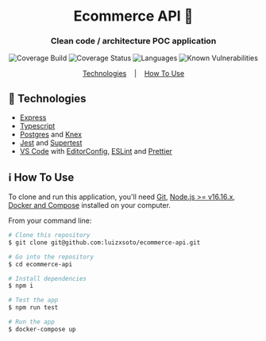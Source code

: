 <div align="center">

# Ecommerce API 🛒

### Clean code / architecture POC application

![Coverage Build](https://github.com/luizxsoto/ecommerce-api/actions/workflows/test-coveralls.yml/badge.svg)
![Coverage Status](https://coveralls.io/repos/github/luizxsoto/ecommerce-api/badge.svg?branch=master)
![Languages](https://img.shields.io/github/languages/count/luizxsoto/ecommerce-api)
![Known Vulnerabilities](https://snyk.io/test/github/luizxsoto/ecommerce-api/badge.svg)

[Technologies](#rocket-technologies)
&nbsp;&nbsp;&nbsp;|&nbsp;&nbsp;&nbsp;
[How To Use](#information_source-how-to-use)

</div>

## :rocket: Technologies

- [Express](https://expressjs.com/)
- [Typescript](https://www.typescriptlang.org/)
- [Postgres](https://www.postgresql.org/) and [Knex](http://knexjs.org/)
- [Jest](https://jestjs.io/) and [Supertest](https://github.com/visionmedia/supertest/)
- [VS Code][vc] with [EditorConfig][vceditconfig], [ESLint][vceslint] and [Prettier][vcprettier]

[vc]: https://code.visualstudio.com/
[vceditconfig]: https://marketplace.visualstudio.com/items?itemName=EditorConfig.EditorConfig
[vceslint]: https://marketplace.visualstudio.com/items?itemName=dbaeumer.vscode-eslint
[vcprettier]: https://marketplace.visualstudio.com/items?itemName=esbenp.prettier-vscode

## :information_source: How To Use

To clone and run this application, you'll need [Git](https://git-scm.com), [Node.js >= v16.16.x](https://nodejs.org/), [Docker and Compose](https://www.docker.com/) installed on your computer.

From your command line:

```bash
# Clone this repository
$ git clone git@github.com:luizxsoto/ecommerce-api.git

# Go into the repository
$ cd ecommerce-api

# Install dependencies
$ npm i

# Test the app
$ npm run test

# Run the app
$ docker-compose up
```
